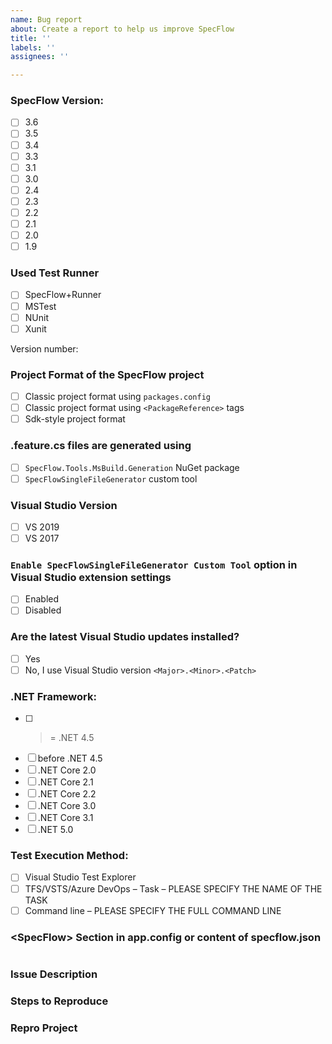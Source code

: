 ```yaml
---
name: Bug report
about: Create a report to help us improve SpecFlow
title: ''
labels: ''
assignees: ''

---
```

<!-- Filling out this data is not optional. If you don't fill it out, we will close the issue immediately! ->


<!-- PLEASE GIVE YOUR ISSUE A SENSIBLE NAME. This makes it easier to identify issues at a glance -->


<!-- PLEASE CHECK THE OPTIONS THAT APPLY TO YOU BY ADDING AN 'x' TO THE CORRESPONDING CHECKBOX ('[ ]') -->
### SpecFlow Version:
- [ ] 3.6
- [ ] 3.5
- [ ] 3.4
- [ ] 3.3
- [ ] 3.1
- [ ] 3.0
- [ ] 2.4
- [ ] 2.3
- [ ]    2.2
- [ ]    2.1
- [ ]    2.0
- [ ]    1.9
 
### Used Test Runner 
- [ ] SpecFlow+Runner
- [ ]    MSTest 
- [ ]    NUnit
- [ ]    Xunit

<!-- PLEASE INCLUDE THE VERSION NUMBER OF YOUR TEST RUNNER -->
Version number:

### Project Format of the SpecFlow project
- [ ] Classic project format using `packages.config`
- [ ] Classic project format using `<PackageReference>` tags
- [ ] Sdk-style project format

### .feature.cs files are generated using
- [ ] `SpecFlow.Tools.MsBuild.Generation` NuGet package
- [ ] `SpecFlowSingleFileGenerator` custom tool

### Visual Studio Version
- [ ] VS 2019
- [ ]    VS 2017

### `Enable SpecFlowSingleFileGenerator Custom Tool` option in Visual Studio extension settings
- [ ] Enabled
- [ ] Disabled

### Are the latest Visual Studio updates installed?
- [ ]    Yes
- [ ]    No, I use Visual Studio version `<Major>.<Minor>.<Patch>` <!-- e.g. 16.1.0 -->
 
### .NET Framework:
- [ ]	>= .NET 4.5
- [ ]	before .NET 4.5
- [ ] .NET Core 2.0
- [ ] .NET Core 2.1
- [ ] .NET Core 2.2
- [ ] .NET Core 3.0
- [ ] .NET Core 3.1
- [ ] .NET 5.0

### Test Execution Method:
- [ ]    Visual Studio Test Explorer
- [ ]    TFS/VSTS/Azure DevOps – Task – PLEASE SPECIFY THE NAME OF THE TASK
- [ ]    Command line – PLEASE SPECIFY THE FULL COMMAND LINE
 
### &lt;SpecFlow> Section in app.config or content of specflow.json
<!-- PLEASE COPY THE ENTIRE <SpecFlow> SECTION IN YOUR .config FILE or THE ENTIRE specflow.json AND PASTE IT BETWEEN THE TWO CODE MARKERS (```) BELOW -->
```

```

### Issue Description
<!-- PLEASE PROVIDE AS MUCH INFORMATION AS POSSIBLE ON THE ISSUE -->

### Steps to Reproduce
<!-- PLEASE DESCRIBE THE STEPS REQUIRED TO REPRODUCE THIS ISSUE, IF POSSIBLE -->

### Repro Project
<!-- PLEASE INCLUDE A LINK TO A PROJECT THAT DEMONSTRATES THE ISSUE YOU ARE REPORTING, IF POSSIBLE 
For information on how to include a useful repro, refer to https://stackoverflow.com/help/mcve
-->

